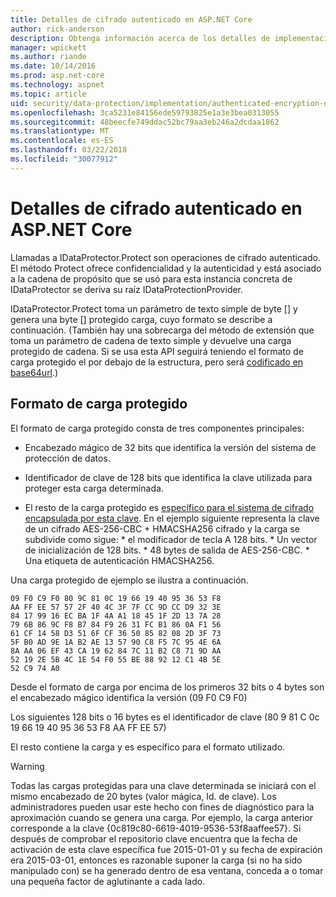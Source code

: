 ```yaml
---
title: Detalles de cifrado autenticado en ASP.NET Core
author: rick-anderson
description: Obtenga información acerca de los detalles de implementación del cifrado de protección de datos de ASP.NET Core autenticado.
manager: wpickett
ms.author: riande
ms.date: 10/14/2016
ms.prod: asp.net-core
ms.technology: aspnet
ms.topic: article
uid: security/data-protection/implementation/authenticated-encryption-details
ms.openlocfilehash: 3ca5231e84156ede59793825e1a3e3bea0313055
ms.sourcegitcommit: 48beecfe749ddac52bc79aa3eb246a2dcdaa1862
ms.translationtype: MT
ms.contentlocale: es-ES
ms.lasthandoff: 03/22/2018
ms.locfileid: "30077912"
---
```

# <a name="authenticated-encryption-details-in-aspnet-core"></a>Detalles de cifrado autenticado en ASP.NET Core

<a name="data-protection-implementation-authenticated-encryption-details"></a>

Llamadas a IDataProtector.Protect son operaciones de cifrado autenticado. El método Protect ofrece confidencialidad y la autenticidad y está asociado a la cadena de propósito que se usó para esta instancia concreta de IDataProtector se deriva su raíz IDataProtectionProvider.

IDataProtector.Protect toma un parámetro de texto simple de byte [] y genera una byte [] protegido carga, cuyo formato se describe a continuación. (También hay una sobrecarga del método de extensión que toma un parámetro de cadena de texto simple y devuelve una carga protegido de cadena. Si se usa esta API seguirá teniendo el formato de carga protegido el por debajo de la estructura, pero será [codificado en base64url](https://tools.ietf.org/html/rfc4648#section-5).)

## <a name="protected-payload-format"></a>Formato de carga protegido

El formato de carga protegido consta de tres componentes principales:

* Encabezado mágico de 32 bits que identifica la versión del sistema de protección de datos.

* Identificador de clave de 128 bits que identifica la clave utilizada para proteger esta carga determinada.

* El resto de la carga protegido es [específico para el sistema de cifrado encapsulada por esta clave](xref:security/data-protection/implementation/subkeyderivation#data-protection-implementation-subkey-derivation). En el ejemplo siguiente representa la clave de un cifrado AES-256-CBC + HMACSHA256 cifrado y la carga se subdivide como sigue: * el modificador de tecla A 128 bits. * Un vector de inicialización de 128 bits. * 48 bytes de salida de AES-256-CBC. * Una etiqueta de autenticación HMACSHA256.

Una carga protegido de ejemplo se ilustra a continuación.

```
09 F0 C9 F0 80 9C 81 0C 19 66 19 40 95 36 53 F8
AA FF EE 57 57 2F 40 4C 3F 7F CC 9D CC D9 32 3E
84 17 99 16 EC BA 1F 4A A1 18 45 1F 2D 13 7A 28
79 6B 86 9C F8 B7 84 F9 26 31 FC B1 86 0A F1 56
61 CF 14 58 D3 51 6F CF 36 50 85 82 08 2D 3F 73
5F B0 AD 9E 1A B2 AE 13 57 90 C8 F5 7C 95 4E 6A
8A AA 06 EF 43 CA 19 62 84 7C 11 B2 C8 71 9D AA
52 19 2E 5B 4C 1E 54 F0 55 BE 88 92 12 C1 4B 5E
52 C9 74 A0
```

Desde el formato de carga por encima de los primeros 32 bits o 4 bytes son el encabezado mágico identifica la versión (09 F0 C9 F0)

Los siguientes 128 bits o 16 bytes es el identificador de clave (80 9 81 C 0c 19 66 19 40 95 36 53 F8 AA FF EE 57)

El resto contiene la carga y es específico para el formato utilizado.

>[!WARNING]
> Todas las cargas protegidas para una clave determinada se iniciará con el mismo encabezado de 20 bytes (valor mágica, Id. de clave). Los administradores pueden usar este hecho con fines de diagnóstico para la aproximación cuando se genera una carga. Por ejemplo, la carga anterior corresponde a la clave {0c819c80-6619-4019-9536-53f8aaffee57}. Si después de comprobar el repositorio clave encuentra que la fecha de activación de esta clave específica fue 2015-01-01 y su fecha de expiración era 2015-03-01, entonces es razonable suponer la carga (si no ha sido manipulado con) se ha generado dentro de esa ventana, conceda a o tomar una pequeña factor de aglutinante a cada lado.
